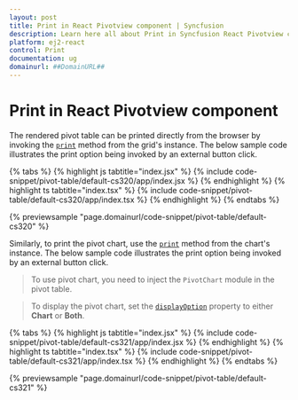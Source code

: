 ```yaml
---
layout: post
title: Print in React Pivotview component | Syncfusion
description: Learn here all about Print in Syncfusion React Pivotview component of Syncfusion Essential JS 2 and more.
platform: ej2-react
control: Print 
documentation: ug
domainurl: ##DomainURL##
---
```


# Print in React Pivotview component

The rendered pivot table can be printed directly from the browser by invoking the [`print`](https://ej2.syncfusion.com/react/documentation/api/grid/#print) method from the grid's instance. The below sample code illustrates the print option being invoked by an external button click.

{% tabs %}
{% highlight js tabtitle="index.jsx" %}
{% include code-snippet/pivot-table/default-cs320/app/index.jsx %}
{% endhighlight %}
{% highlight ts tabtitle="index.tsx" %}
{% include code-snippet/pivot-table/default-cs320/app/index.tsx %}
{% endhighlight %}
{% endtabs %}

 {% previewsample "page.domainurl/code-snippet/pivot-table/default-cs320" %}

Similarly, to print the pivot chart, use the [`print`](https://ej2.syncfusion.com/react/documentation/api/chart/#print) method from the chart's instance. The below sample code illustrates the print option being invoked by an external button click.

> To use pivot chart, you need to inject the `PivotChart` module in the pivot table.

> To display the pivot chart, set the [`displayOption`](https://ej2.syncfusion.com/react/documentation/api/pivotview/#displayoption) property to either **Chart** or **Both**. 

{% tabs %}
{% highlight js tabtitle="index.jsx" %}
{% include code-snippet/pivot-table/default-cs321/app/index.jsx %}
{% endhighlight %}
{% highlight ts tabtitle="index.tsx" %}
{% include code-snippet/pivot-table/default-cs321/app/index.tsx %}
{% endhighlight %}
{% endtabs %}

 {% previewsample "page.domainurl/code-snippet/pivot-table/default-cs321" %}